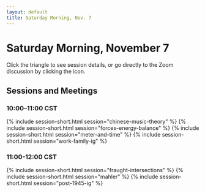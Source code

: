 ```yaml
---
layout: default
title: Saturday Morning, Nov. 7
---
```


# Saturday Morning, November 7

Click the triangle to see session details, or go directly to the Zoom discussion by clicking the <i class="fas fa-video"></i> icon.

## Sessions and Meetings

### 10:00–11:00 CST
{% include session-short.html session="chinese-music-theory" %}
{% include session-short.html session="forces-energy-balance" %}
{% include session-short.html session="meter-and-time" %}
{% include session-short.html session="work-family-ig" %}


### 11:00-12:00 CST
{% include session-short.html session="fraught-intersections" %}
{% include session-short.html session="mahler" %}
{% include session-short.html session="post-1945-ig" %}

